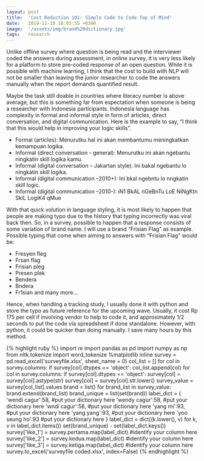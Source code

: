 ```yaml
---
layout: post
title:  'Cost Reduction 101: Simple Code to Code Top of Mind'
date:   2019-11-10 18:05:55 +0300
image:  '/assets/img/brand%20dictionary.jpg'
tags:   research
---
```


Unlike offline survey where question is being read and the interviewer coded the answers during assessment, in online survey, it is very less likely for a platform to store pre-coded response of an open question. While it is possible with machine learning, I think that the cost to build with NLP will not be smaller than leaving the junior researcher to code the answers manually when the report demands quantified result. 

Maybe the task still doable in countries where literacy number is above average, but this is something far from expectation when someone is being a researcher with Indonesia participants.  Indonesia language has complexity in formal and informal style in form of articles, direct conversation, and digital communication. Here is the example to say, “I think that this would help in improving your logic skills”.
- Formal (articles): Menurutku hal ini akan membantumu meningkatkan kemampuan logika.
- Informal (direct conversation - general): Menurutku ini akan ngebantu ningkatin skill logika kamu.
- Informal (digital conversation – Jakartan style): Ini bakal ngebantu lo ningkatin skill logika.
- Informal (digital communication –2010+): Ini bkal ngebntu lo nngkatin skill logic.
- Informal (digital communication –2010-): iN1 BkAL nGeBnTu LoE NiNgKtn SkiL LogiK4 qMue

With that quick volution in language styling, it is most likely to happen that people are making typo due to the history that typing incorrectly was viral back then. So, in a survey, possible to happen that a response consists of some variation of brand name. I will use a brand “Frisian Flag” as example. Possible typing that come when aiming to answers with “Frisian Flag” would be:
- Fresyen fleg
- Frsan flag
- Frisian pleg
- Presen plek
- Bendera
- Bndera
- Fr1sian
and many more…

Hence, when handling a tracking study, I usually done it with python and store the typo as future reference for the upcoming wave. Usually, it cost Rp 175 per cell if involving vendor to help to code it, and approximately 1/2 seconds to put the code via spreadsheet if done standalone. However, with python, it could be quicker than doing manually. I save many hours by this method.

{% highlight ruby %}
import re
import pandas as pd
import numpy as np
from nltk.tokenize import word_tokenize
%matplotlib inline
survey = pd.read_excel('surveyfile.xlsx', sheet_name = 0)
col_list = []
for col in survey.columns:
    if survey[col].dtypes == 'object':
        col_list.append(col)
for col in survey.columns:
    if survey[col].dtypes == 'object':
        survey[col] = survey[col].astype(str)
        survey[col] = survey[col].str.lower()
survey_value = survey[col_list].values
brand = list()
for brand_list in survey_value:
    brand.extend(brand_list)
brand_unique = list(set(brand))
label_dict = {
 'wendi cagur':58, #put your dictionary here
 'wendy cagur':58, #put your dictionary here
 'wndi cagur':58, #put your dictionary here
 'yang mi':93, #put your dictionary here
 'yang yang':93, #put your dictionary here
 'yoo seung ho':93 #put your dictionary here
}
label_dict = dict((k.lower(), v) for k, v in label_dict.items())
set(brand_unique) - set(label_dict.keys())
survey['like_1'] = survey.pertama.map(label_dict) #identify your column here
survey['like_2'] = survey.kedua.map(label_dict) #identify your column here
survey['like_3'] = survey.ketiga.map(label_dict) #identify your column here
survey.to_excel('surveyfile coded.xlsx', index=False)
{% endhighlight %}

